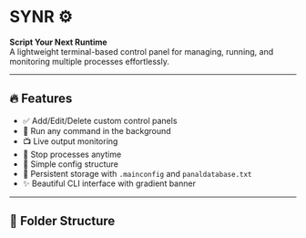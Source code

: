 # SYNR ⚙️

**Script Your Next Runtime**  
A lightweight terminal-based control panel for managing, running, and monitoring multiple processes effortlessly.

---

## 🔥 Features

- ✅ Add/Edit/Delete custom control panels
- 🚀 Run any command in the background
- 📺 Live output monitoring
- 🛑 Stop processes anytime
- 📝 Simple config structure
- 💾 Persistent storage with `.mainconfig` and `panaldatabase.txt`
- ✨ Beautiful CLI interface with gradient banner

---

## 📂 Folder Structure


